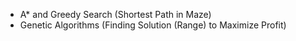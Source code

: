 - A* and Greedy Search (Shortest Path in Maze)
- Genetic Algorithms (Finding Solution (Range) to Maximize Profit)
